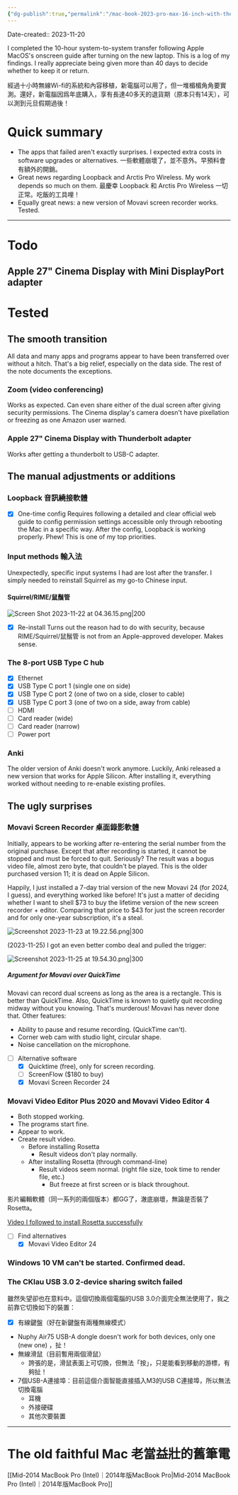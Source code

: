 ```yaml
---
{"dg-publish":true,"permalink":"/mac-book-2023-pro-max-16-inch-with-the-m3-chip-upgrade-log-mac-intel-m3/","noteIcon":"2"}
---
```


Date-created:: 2023-11-20

I completed the 10-hour system-to-system transfer following Apple MacOS's onscreen guide after turning on the new laptop. This is a log of my findings. I really appreciate being given more than 40 days to decide whether to keep it or return.

經過十小時無線Wi-fi的系統和內容移植，新電腦可以用了，但一堆楣楣角角要實測。還好，新電腦因爲年底購入，享有長達40多天的退貨期（原本只有14天），可以測到元旦假期過後！
# Quick summary

- The apps that failed aren't exactly surprises. I expected extra costs in software upgrades or alternatives. 一些軟體崩壞了，並不意外。早預料會有額外的開銷。
- Great news regarding Loopback and Arctis Pro Wireless. My work depends so much on them. 最慶幸 Loopback 和 Arctis Pro Wireless 一切正常。吃飯的工具哩！
- Equally great news: a new version of Movavi screen recorder works. Tested.

---
# Todo

## Apple 27" Cinema Display with Mini DisplayPort adapter

# Tested

## The smooth transition

All data and many apps and programs appear to have been transferred over without a hitch. That's a big relief, especially on the data side. The rest of the note documents the exceptions.
### Zoom (video conferencing)

Works as expected. Can even share either of the dual screen after giving security permissions. The Cinema display's camera doesn't have pixellation or freezing as one Amazon user warned.
### Apple 27" Cinema Display with Thunderbolt adapter

Works after getting a thunderbolt to USB-C adapter.
## The manual adjustments or additions
### Loopback 音訊繞接軟體

- [x] One-time config
Requires following a detailed and clear official web guide to config permission settings accessible only through rebooting the Mac in a specific way. After the config, Loopback is working properly. Phew! This is one of my top priorities.
### Input methods 輸入法

Unexpectedly, specific input systems I had are lost after the transfer. I simply needed to reinstall Squirrel as my go-to Chinese input.
#### Squirrel/RIME/鼠鬚管

![Screen Shot 2023-11-22 at 04.36.15.png|200](/img/user/_attachments/Screen%20Shot%202023-11-22%20at%2004.36.15.png)

- [x] Re-install
Turns out the reason had to do with security, because RIME/Squirrel/鼠鬚管 is not from an Apple-approved developer. Makes sense. 
### The 8-port USB Type C hub

- [x] Ethernet
- [x] USB Type C port 1 (single one on side)
- [x] USB Type C port 2 (one of two on a side, closer to cable)
- [x] USB Type C port 3 (one of two on a side, away from cable)
- [ ] HDMI
- [ ] Card reader (wide)
- [ ] Card reader (narrow)
- [ ] Power port
### Anki

The older version of Anki doesn't work anymore. Luckily, Anki released a new version that works for Apple Silicon. After installing it, everything worked without needing to re-enable existing profiles.
## The ugly surprises

### Movavi Screen Recorder 桌面錄影軟體

Initially, appears to be working after re-entering the serial number from the original purchase. Except that after recording is started, it cannot be stopped and must be forced to quit. Seriously? The result was a bogus video file, almost zero byte, that couldn't be played. This is the older purchased version 11; it is dead on Apple Silicon.

Happily, I just installed a 7-day trial version of the new Movavi 24 (for 2024, I guess), and everything worked like before! It's just a matter of deciding whether I want to shell $73 to buy the lifetime version of the new screen recorder + editor. Comparing that price to $43 for just the screen recorder and for only one-year subscription, it's a steal.

![Screenshot 2023-11-23 at 19.22.56.png|300](/img/user/_attachments/Screenshot%202023-11-23%20at%2019.22.56.png)

(2023-11-25) I got an even better combo deal and pulled the trigger:

![Screenshot 2023-11-25 at 19.54.30.png|300](/img/user/_attachments/Screenshot%202023-11-25%20at%2019.54.30.png)
##### Argument for Movavi over QuickTime

Movavi can record dual screens as long as the area is a rectangle. This is better than QuickTime. Also, QuickTime is known to quietly quit recording midway without you knowing. That's murderous! Movavi has never done that. Other features:
- Ability to pause and resume recording. (QuickTime can't).
- Corner web cam with studio light, circular shape.
- Noise cancellation on the microphone.

- [ ] Alternative software
	- [x] Quicktime (free), only for screen recording.
	- [ ] ScreenFlow ($180 to buy)
	- [x] Movavi Screen Recorder 24
### Movavi Video Editor Plus 2020 and Movavi Video Editor 4

- Both stopped working.
- The programs start fine.
- Appear to work.
- Create result video.
	- Before installing Rosetta
		- Result videos don't play normally.
	- After installing Rosetta (through command-line)
		- Result videos seem normal. (right file size, took time to render file, etc.)
			- But freeze at first screen or is black throughout.

影片編輯軟體（同一系列的兩個版本）都GG了，澈底崩壞，無論是否裝了Rosetta。

[Video I followed to install Rosetta successfully](https://www.youtube.com/watch?v=hlG_6Qz1nTw)

- [ ] Find alternatives
	- [x] Movavi Video Editor 24
### Windows 10 VM can't be started. Confirmed dead.

### The CKlau USB 3.0 2-device sharing switch failed

雖然失望卻也在意料中。這個切換兩個電腦的USB 3.0介面完全無法使用了，我之前靠它切換如下的裝置：

- [x] 有線鍵盤（好在新鍵盤有兩種無線模式）
- Nuphy Air75 USB-A dongle doesn't work for both devices, only one (new one) ，扯！
- 無線滑鼠（目前暫用兩個滑鼠）
	- 誇張的是，滑鼠表面上可切換，但無法「按」，只是能看到移動的游標，有夠扯！
- 7個USB-A連接埠：目前這個介面智能直接插入M3的USB C連接埠，所以無法切換電腦
	- 耳機
	- 外接硬碟
	- 其他次要裝置

---
# The old faithful Mac 老當益壯的舊筆電

[[Mid-2014 MacBook Pro (Intel)｜2014年版MacBook Pro\|Mid-2014 MacBook Pro (Intel)｜2014年版MacBook Pro]]